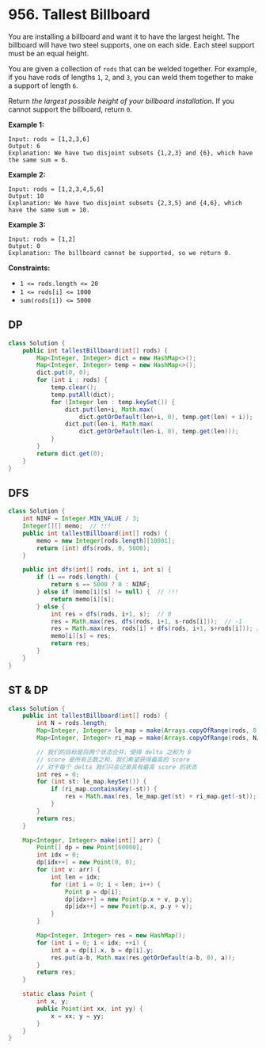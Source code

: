 # 956. Tallest Billboard

You are installing a billboard and want it to have the largest height. The billboard will have two steel supports, one on each side. Each steel support must be an equal height.

You are given a collection of `rods` that can be welded together. For example, if you have rods of lengths `1`, `2`, and `3`, you can weld them together to make a support of length `6`.

Return *the largest possible height of your billboard installation*. If you cannot support the billboard, return `0`.

 

**Example 1:**

```
Input: rods = [1,2,3,6]
Output: 6
Explanation: We have two disjoint subsets {1,2,3} and {6}, which have the same sum = 6.
```

**Example 2:**

```
Input: rods = [1,2,3,4,5,6]
Output: 10
Explanation: We have two disjoint subsets {2,3,5} and {4,6}, which have the same sum = 10.
```

**Example 3:**

```
Input: rods = [1,2]
Output: 0
Explanation: The billboard cannot be supported, so we return 0.
```

 

**Constraints:**

- `1 <= rods.length <= 20`
- `1 <= rods[i] <= 1000`
- `sum(rods[i]) <= 5000`



## DP

```java
class Solution {
    public int tallestBillboard(int[] rods) {
        Map<Integer, Integer> dict = new HashMap<>();
        Map<Integer, Integer> temp = new HashMap<>();
        dict.put(0, 0);
        for (int i : rods) {
            temp.clear(); 
            temp.putAll(dict);
            for (Integer len : temp.keySet()) {
                dict.put(len+i, Math.max(
                    dict.getOrDefault(len+i, 0), temp.get(len) + i));
                dict.put(len-i, Math.max(
                    dict.getOrDefault(len-i, 0), temp.get(len)));
            }
        }
        return dict.get(0);
    }
}
```



## DFS

```java
class Solution {
    int NINF = Integer.MIN_VALUE / 3;
    Integer[][] memo;  // !!!
    public int tallestBillboard(int[] rods) {
        memo = new Integer[rods.length][10001];
        return (int) dfs(rods, 0, 5000);
    }

    public int dfs(int[] rods, int i, int s) {
        if (i == rods.length) {
            return s == 5000 ? 0 : NINF;
        } else if (memo[i][s] != null) {  // !!!
            return memo[i][s];
        } else {
            int res = dfs(rods, i+1, s);  // 0
            res = Math.max(res, dfs(rods, i+1, s-rods[i]));  // -1
            res = Math.max(res, rods[i] + dfs(rods, i+1, s+rods[i])); // 1
            memo[i][s] = res;
            return res;
        }
    }
}
```



## ST & DP

```java
class Solution {
    public int tallestBillboard(int[] rods) {
        int N = rods.length;
        Map<Integer, Integer> le_map = make(Arrays.copyOfRange(rods, 0, N/2));
        Map<Integer, Integer> ri_map = make(Arrays.copyOfRange(rods, N/2, N));

        // 我们的目标是将两个状态合并，使得 delta 之和为 0
        // score 是所有正数之和，我们希望获得最高的 score
        // 对于每个 delta 我们只会记录具有最高 score 的状态
        int res = 0;
        for (int st: le_map.keySet()) {
            if (ri_map.containsKey(-st)) {
                res = Math.max(res, le_map.get(st) + ri_map.get(-st));
            }
        }
        return res;
    }

    Map<Integer, Integer> make(int[] arr) {
        Point[] dp = new Point[60000];
        int idx = 0;
        dp[idx++] = new Point(0, 0);
        for (int v: arr) {
            int len = idx;
            for (int i = 0; i < len; i++) {
                Point p = dp[i];
                dp[idx++] = new Point(p.x + v, p.y);
                dp[idx++] = new Point(p.x, p.y + v);
            }
        }

        Map<Integer, Integer> res = new HashMap();
        for (int i = 0; i < idx; ++i) {
            int a = dp[i].x, b = dp[i].y;
            res.put(a-b, Math.max(res.getOrDefault(a-b, 0), a));
        }
        return res;
    }

    static class Point {
        int x, y;
        public Point(int xx, int yy) {
            x = xx; y = yy;
        }
    }
}
```

